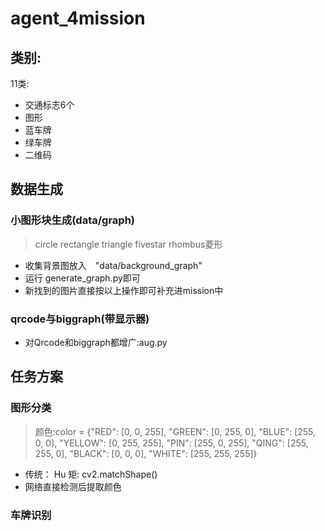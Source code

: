 # agent_4mission

## 类别:
11类:
- 交通标志6个 
- 图形
- 蓝车牌
- 绿车牌
- 二维码

## 数据生成
### 小图形块生成(data/graph)
> circle rectangle triangle fivestar rhombus菱形
- 收集背景图放入　"data/background_graph"
- 运行 generate_graph.py即可
- 新找到的图片直接按以上操作即可补充进mission中

### qrcode与biggraph(带显示器)
- 对Qrcode和biggraph都增广:aug.py


## 任务方案
### 图形分类
> 颜色:color = {"RED": [0, 0, 255], "GREEN": [0, 255, 0], "BLUE": [255, 0, 0], "YELLOW": [0, 255, 255],
         "PIN": [255, 0, 255], "QING": [255, 255, 0], "BLACK": [0, 0, 0], "WHITE": [255, 255, 255]}
- 传统： Hu 矩: cv2.matchShape()
- 网络直接检测后提取颜色

### 车牌识别
